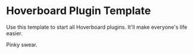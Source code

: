 Hoverboard Plugin Template
==========================

Use this template to start all Hoverboard plugins. It'll make everyone's life easier.

Pinky swear.

